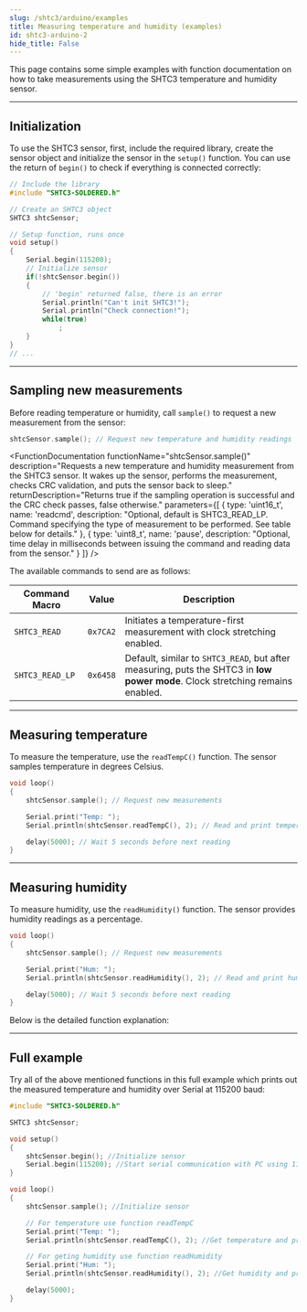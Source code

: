 ```yaml
---
slug: /shtc3/arduino/examples 
title: Measuring temperature and humidity (examples)
id: shtc3-arduino-2 
hide_title: False
---
```


This page contains some simple examples with function documentation on how to take measurements using the SHTC3 temperature and humidity sensor.

---

## Initialization

To use the SHTC3 sensor, first, include the required library, create the sensor object and initialize the sensor in the `setup()` function. You can use the return of `begin()` to check if everything is connected correctly:
```cpp
// Include the library
#include "SHTC3-SOLDERED.h"

// Create an SHTC3 object
SHTC3 shtcSensor;

// Setup function, runs once
void setup()
{
    Serial.begin(115200);
    // Initialize sensor
    if(!shtcSensor.begin())
    {
        // 'begin' returned false, there is an error
        Serial.println("Can't init SHTC3!");
        Serial.println("Check connection!");
        while(true)
            ;
    }
}
// ...
```

<FunctionDocumentation
  functionName="shtcSensor.begin()"
  description="Initializes the SHTC3 sensor, setting up communication over I2C and verifying its presence."
  returnDescription="Returns true if initialization is successful, false otherwise."
  parameters={[]}
/>

---

## Sampling new measurements

Before reading temperature or humidity, call `sample()` to request a new measurement from the sensor:

```cpp
shtcSensor.sample(); // Request new temperature and humidity readings
```

<FunctionDocumentation
  functionName="shtcSensor.sample()"
  description="Requests a new temperature and humidity measurement from the SHTC3 sensor. It wakes up the sensor, performs the measurement, checks CRC validation, and puts the sensor back to sleep."
  returnDescription="Returns true if the sampling operation is successful and the CRC check passes, false otherwise."
  parameters={[
    { type: 'uint16_t', name: 'readcmd', description: "Optional, default is SHTC3_READ_LP. Command specifying the type of measurement to be performed. See table below for details." },
    { type: 'uint8_t', name: 'pause', description: "Optional, time delay in milliseconds between issuing the command and reading data from the sensor." }
  ]}
/>

The available commands to send are as follows:

| Command Macro   | Value    | Description                                                                                                                    |
| --------------- | -------- | ------------------------------------------------------------------------------------------------------------------------------ |
| `SHTC3_READ`    | `0x7CA2` | Initiates a temperature-first measurement with clock stretching enabled.                                                       |
| `SHTC3_READ_LP` | `0x6458` | Default, similar to `SHTC3_READ`, but after measuring, puts the SHTC3 in **low power mode**. Clock stretching remains enabled. |


---

## Measuring temperature

To measure the temperature, use the `readTempC()` function. The sensor samples temperature in degrees Celsius.

```cpp
void loop()
{
    shtcSensor.sample(); // Request new measurements

    Serial.print("Temp: ");
    Serial.println(shtcSensor.readTempC(), 2); // Read and print temperature

    delay(5000); // Wait 5 seconds before next reading
}
```

<FunctionDocumentation
  functionName="shtcSensor.readTempC()"
  description="Reads the current temperature from the SHTC3 sensor in degrees Celsius."
  returnDescription="Returns a float value representing the temperature in degrees Celsius."
  parameters={[]}
/>

---

## Measuring humidity

To measure humidity, use the `readHumidity()` function. The sensor provides humidity readings as a percentage.

```cpp title="Measuring humidity"
void loop()
{
    shtcSensor.sample(); // Request new measurements

    Serial.print("Hum: ");
    Serial.println(shtcSensor.readHumidity(), 2); // Read and print humidity

    delay(5000); // Wait 5 seconds before next reading
}
```

Below is the detailed function explanation:

<FunctionDocumentation
  functionName="shtcSensor.readHumidity()"
  description="Reads the current relative humidity from the SHTC3 sensor as a percentage."
  returnDescription="Returns a float value representing the relative humidity in percentage (%)."
  parameters={[]}
/>

---

## Full example

Try all of the above mentioned functions in this full example which prints out the measured temperature and humidity over Serial at 115200 baud:

```cpp
#include "SHTC3-SOLDERED.h"

SHTC3 shtcSensor;

void setup()
{
    shtcSensor.begin(); //Initialize sensor
    Serial.begin(115200); //Start serial communication with PC using 115200 baudrate
}

void loop()
{
    shtcSensor.sample(); //Initialize sensor

    // For temperature use function readTempC
    Serial.print("Temp: ");
    Serial.println(shtcSensor.readTempC(), 2); //Get temperature and print

    // For geting humidity use function readHumidity
    Serial.print("Hum: ");
    Serial.println(shtcSensor.readHumidity(), 2); //Get humidity and print

    delay(5000);
}
```
<QuickLink 
  title="TempAndHumidity.ino" 
  description="Example file for using SHTC3 sensor with easyC/Qwiic/I2C"
  url="https://github.com/SolderedElectronics/Soldered-SHTC3-Temperature-Humidity-Sensor-Arduino-Library/blob/main/examples/TempAndHumidity/TempAndHumidity.ino" 
/>
